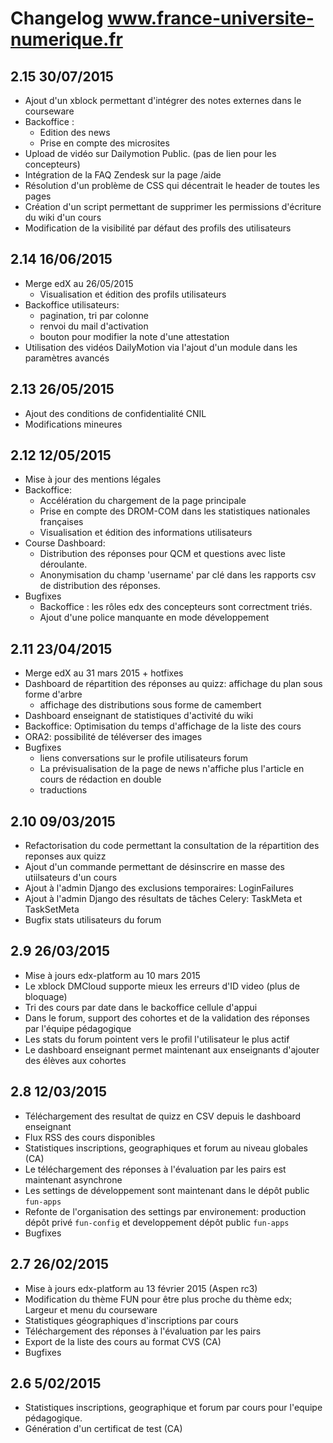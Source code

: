 # Changelog www.france-universite-numerique.fr

## 2.15 30/07/2015
- Ajout d'un xblock permettant d'intégrer des notes externes dans le courseware
- Backoffice :
    - Edition des news
    - Prise en compte des microsites
- Upload de vidéo sur Dailymotion Public. (pas de lien pour les concepteurs)
- Intégration de la FAQ Zendesk sur la page /aide 
- Résolution d'un problème de CSS qui décentrait le header de toutes les pages
- Création d'un script permettant de supprimer les permissions d'écriture du wiki d'un cours
- Modification de la visibilité par défaut des profils des utilisateurs

## 2.14 16/06/2015
- Merge edX au 26/05/2015
    - Visualisation et édition des profils utilisateurs
- Backoffice utilisateurs:
	- pagination, tri par colonne
	- renvoi du mail d'activation
	- bouton pour modifier la note d'une attestation
- Utilisation des vidéos DailyMotion via l'ajout d'un module dans les paramètres avancés


## 2.13 26/05/2015
- Ajout des conditions de confidentialité CNIL
- Modifications mineures

## 2.12 12/05/2015
- Mise à jour des mentions légales
- Backoffice:
    - Accélération du chargement de la page principale
    - Prise en compte des DROM-COM dans les statistiques nationales françaises
    - Visualisation et édition des informations utilisateurs
- Course Dashboard:
    - Distribution des réponses pour QCM et questions avec liste déroulante.
    - Anonymisation du champ 'username' par clé dans les rapports csv de distribution des réponses.
- Bugfixes
	- Backoffice : les rôles edx des concepteurs sont correctment triés.
    - Ajout d'une police manquante en mode développement

## 2.11 23/04/2015
- Merge edX au 31 mars 2015 + hotfixes
- Dashboard de répartition des réponses au quizz: affichage du plan sous forme d'arbre
	- affichage des distributions sous forme de camembert
- Dashboard enseignant de statistiques d'activité du wiki
- Backoffice: Optimisation du temps d'affichage de la liste des cours
- ORA2: possibilité de téléverser des images
- Bugfixes
    - liens conversations sur le profile utilisateurs forum
    - La prévisualisation de la page de news n'affiche plus l'article en cours de rédaction en double
	 - traductions
	

## 2.10 09/03/2015
- Refactorisation du code permettant la consultation de la répartition des reponses aux quizz
- Ajout d'un commande permettant de désinscrire en masse des utiilsateurs d'un cours
- Ajout à l'admin Django des exclusions temporaires: LoginFailures
- Ajout à l'admin Django des résultats de tâches Celery: TaskMeta et TaskSetMeta
- Bugfix stats utilisateurs du forum


## 2.9  26/03/2015
- Mise à jours edx-platform au 10 mars 2015
- Le xblock DMCloud supporte mieux les erreurs d'ID video (plus de bloquage)
- Tri des cours par date dans le backoffice cellule d'appui
- Dans le forum, support des cohortes et de la validation des réponses par l'équipe pédagogique
- Les stats du forum pointent vers le profil l'utilisateur le plus actif
- Le dashboard enseignant permet maintenant aux enseignants d'ajouter des élèves aux cohortes


## 2.8 12/03/2015
- Téléchargement des resultat de quizz en CSV depuis le dashboard enseignant
- Flux RSS des cours disponibles
- Statistiques inscriptions, geographiques et forum au niveau globales (CA)
- Le téléchargement des réponses à l'évaluation par les pairs est maintenant asynchrone
- Les settings de développement sont maintenant dans le dépôt public `fun-apps`
- Refonte de l'organisation des settings par environement: production dépôt privé `fun-config` et developpement dépôt public `fun-apps`
- Bugfixes


## 2.7 26/02/2015
- Mise à jours edx-platform au 13 février 2015 (Aspen rc3)
- Modification du thème FUN pour être plus proche du thème edx; Largeur et menu du courseware
- Statistiques géographiques d'inscriptions par cours
- Téléchargement des réponses à l'évaluation par les pairs
- Export de la liste des cours au format CVS (CA)
- Bugfixes


## 2.6 5/02/2015
- Statistiques inscriptions, geographique et forum par cours pour l'equipe pédagogique.
- Génération d'un certificat de test (CA)


